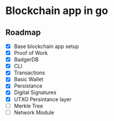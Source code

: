 # Blockchain app in go

## Roadmap

- [x] Base blockchain app setup
- [x] Proof of Work
- [x] BadgerDB
- [x] CLI
- [x] Transactions
- [x] Basic Wallet
- [x] Persistance
- [x] Digital Signatures
- [x] UTXO Persintance layer
- [ ] Merkle Tree
- [ ] Network Module
